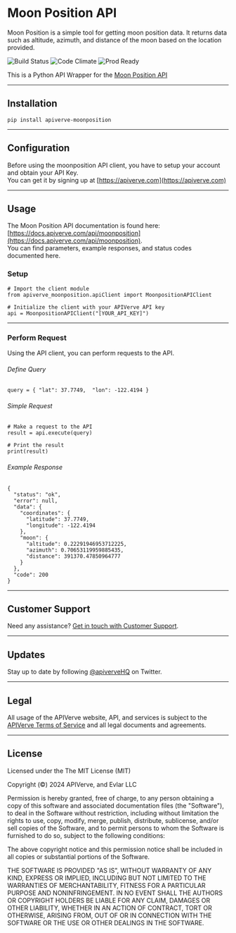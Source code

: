 Moon Position API
============

Moon Position is a simple tool for getting moon position data. It returns data such as altitude, azimuth, and distance of the moon based on the location provided.

![Build Status](https://img.shields.io/badge/build-passing-green)
![Code Climate](https://img.shields.io/badge/maintainability-B-purple)
![Prod Ready](https://img.shields.io/badge/production-ready-blue)

This is a Python API Wrapper for the [Moon Position API](https://apiverve.com/marketplace/api/moonposition)

---

## Installation
	pip install apiverve-moonposition

---

## Configuration

Before using the moonposition API client, you have to setup your account and obtain your API Key.  
You can get it by signing up at [https://apiverve.com](https://apiverve.com)

---

## Usage

The Moon Position API documentation is found here: [https://docs.apiverve.com/api/moonposition](https://docs.apiverve.com/api/moonposition).  
You can find parameters, example responses, and status codes documented here.

### Setup

```
# Import the client module
from apiverve_moonposition.apiClient import MoonpositionAPIClient

# Initialize the client with your APIVerve API key
api = MoonpositionAPIClient("[YOUR_API_KEY]")
```

---


### Perform Request
Using the API client, you can perform requests to the API.

###### Define Query

```
query = { "lat": 37.7749,  "lon": -122.4194 }
```

###### Simple Request

```
# Make a request to the API
result = api.execute(query)

# Print the result
print(result)
```

###### Example Response

```
{
  "status": "ok",
  "error": null,
  "data": {
    "coordinates": {
      "latitude": 37.7749,
      "longitude": -122.4194
    },
    "moon": {
      "altitude": 0.22291946953712225,
      "azimuth": 0.70653119959885435,
      "distance": 391370.47850964777
    }
  },
  "code": 200
}
```

---

## Customer Support

Need any assistance? [Get in touch with Customer Support](https://apiverve.com/contact).

---

## Updates
Stay up to date by following [@apiverveHQ](https://twitter.com/apiverveHQ) on Twitter.

---

## Legal

All usage of the APIVerve website, API, and services is subject to the [APIVerve Terms of Service](https://apiverve.com/terms) and all legal documents and agreements.

---

## License
Licensed under the The MIT License (MIT)

Copyright (&copy;) 2024 APIVerve, and Evlar LLC

Permission is hereby granted, free of charge, to any person obtaining a copy of this software and associated documentation files (the "Software"), to deal in the Software without restriction, including without limitation the rights to use, copy, modify, merge, publish, distribute, sublicense, and/or sell copies of the Software, and to permit persons to whom the Software is furnished to do so, subject to the following conditions:

The above copyright notice and this permission notice shall be included in all copies or substantial portions of the Software.

THE SOFTWARE IS PROVIDED "AS IS", WITHOUT WARRANTY OF ANY KIND, EXPRESS OR IMPLIED, INCLUDING BUT NOT LIMITED TO THE WARRANTIES OF MERCHANTABILITY, FITNESS FOR A PARTICULAR PURPOSE AND NONINFRINGEMENT. IN NO EVENT SHALL THE AUTHORS OR COPYRIGHT HOLDERS BE LIABLE FOR ANY CLAIM, DAMAGES OR OTHER LIABILITY, WHETHER IN AN ACTION OF CONTRACT, TORT OR OTHERWISE, ARISING FROM, OUT OF OR IN CONNECTION WITH THE SOFTWARE OR THE USE OR OTHER DEALINGS IN THE SOFTWARE.